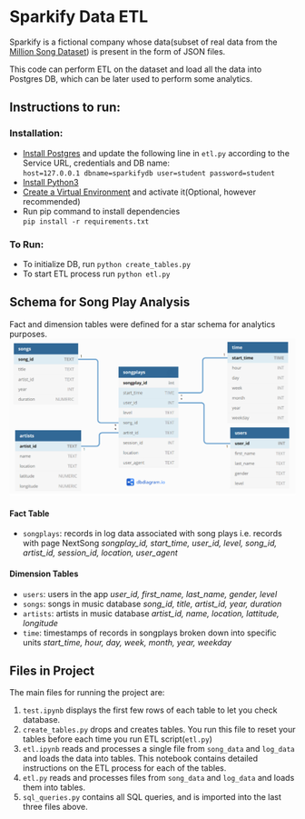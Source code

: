 # Sparkify Data ETL
Sparkify is a fictional company whose data(subset of real data from the [Million Song Dataset](https://labrosa.ee.columbia.edu/millionsong/)) is present in the form of JSON files.  
  
This code can perform ETL on the dataset and load all the data into Postgres DB, which can be later used to perform some analytics.  

## Instructions to run:
### Installation:
 - [Install Postgres](https://www.postgresql.org/docs/9.3/tutorial-install.html) and update the following line in `etl.py` according to the Service URL, credentials and DB name:  
`host=127.0.0.1 dbname=sparkifydb user=student password=student`
 - [Install Python3](https://www.python.org/downloads/)
 - [Create a Virtual Environment](https://packaging.python.org/guides/installing-using-pip-and-virtual-environments/#creating-a-virtual-environment)  and activate it(Optional, however recommended)
 - Run pip command to install dependencies  
 `pip install -r requirements.txt`
 
 ### To Run:
 - To initialize DB, run `python create_tables.py`
 - To start ETL process run `python etl.py`

## Schema for Song Play Analysis
Fact and dimension tables were defined for a star schema for analytics purposes.  
![Star Schema](start_schema.png)

#### Fact Table
* `songplays`: records in log data associated with song plays i.e. records with page NextSong
*songplay_id, start_time, user_id, level, song_id, artist_id, session_id, location, user_agent*

#### Dimension Tables
* `users`: users in the app
*user_id, first_name, last_name, gender, level*
* `songs`: songs in music database
*song_id, title, artist_id, year, duration*
* `artists`: artists in music database
*artist_id, name, location, lattitude, longitude*
* `time`: timestamps of records in songplays broken down into specific units
*start_time, hour, day, week, month, year, weekday*

## Files in Project
The main files for running the project are:
1.  `test.ipynb`  displays the first few rows of each table to let you check database.
2.  `create_tables.py`  drops and creates tables. You run this file to reset your tables before each time you run ETL script(`etl.py`)
3.   `etl.ipynb`  reads and processes a single file from  `song_data`  and  `log_data`  and loads the data into tables. This notebook contains detailed instructions on the ETL process for each of the tables.
4.  `etl.py`  reads and processes files from  `song_data`  and  `log_data`  and loads them into tables.
5.  `sql_queries.py`  contains all SQL queries, and is imported into the last three files above.